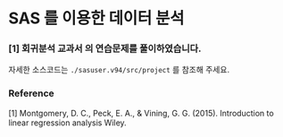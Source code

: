 SAS 를 이용한 데이터 분석
==========
### [1] 회귀분석 교과서 의 연습문제를 풀이하였습니다.
자세한 소스코드는 ```./sasuser.v94/src/project``` 를 참조해 주세요.

### Reference
[1] Montgomery, D. C., Peck, E. A., & Vining, G. G. (2015). Introduction to linear regression analysis Wiley.
